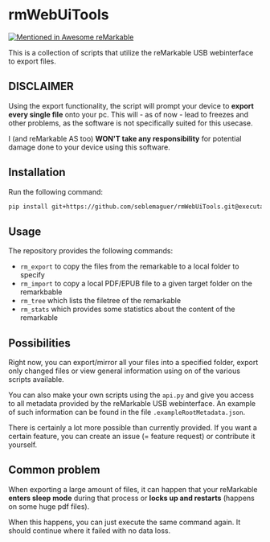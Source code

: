 # rmWebUiTools

[![Mentioned in Awesome reMarkable](https://awesome.re/mentioned-badge.svg)](https://github.com/reHackable/awesome-reMarkable)

This is a collection of scripts that utilize the reMarkable USB webinterface to export files.


## DISCLAIMER

Using the export functionality, the script will prompt your device to **export every single file** onto your pc.
This will - as of now - lead to freezes and other problems, as the software is not specifically suited for this usecase.

I (and reMarkable AS too) **WON'T take any responsibility** for potential damage done to your device using this software.


## Installation

Run the following command:

```sh
pip install git+https://github.com/seblemaguer/rmWebUiTools.git@executables
```

## Usage

The repository provides the following commands:

  - `rm_export` to copy the files from the remarkable to a local folder to specify
  - `rm_import` to copy a local PDF/EPUB file to a given target folder on the remarkbable
  - `rm_tree` which lists the filetree of the remarkable
  - `rm_stats` which provides some statistics about the content of the remarkable

## Possibilities

Right now, you can export/mirror all your files into a specified folder, export only changed files or view general information using on of the various scripts available.

You can also make your own scripts using the `api.py` and give you access to all metadata provided by the reMarkable USB webinterface. An example of such information can be found in the file `.exampleRootMetadata.json`.

There is certainly a lot more possible than currently provided.
If you want a certain feature, you can create an issue (= feature request) or contribute it yourself.


## Common problem

When exporting a large amount of files, it can happen that your reMarkable **enters sleep mode** during that process or **locks up and restarts** (happens on some huge pdf files).

When this happens, you can just execute the same command again. It should continue where it failed with no data loss.
